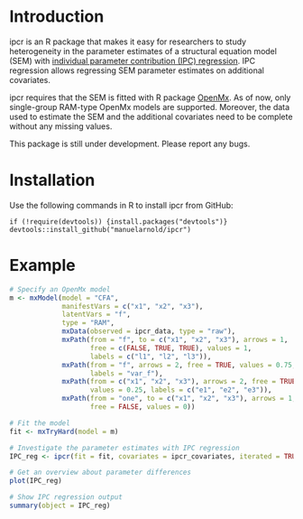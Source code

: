 # Introduction

ipcr is an R package that makes it easy for researchers to study heterogeneity in the parameter estimates of a structural equation model (SEM)  with [individual parameter contribution (IPC) regression](https://psyarxiv.com/sbyux/). IPC regression allows regressing SEM parameter estimates on additional covariates.

ipcr requires that the SEM is fitted with R package [OpenMx](https://openmx.ssri.psu.edu/). As of now, only single-group RAM-type OpenMx models are supported. Moreover, the data used to estimate the SEM and the additional covariates need to be complete without any missing values.

This package is still under development. Please report any bugs.

# Installation
Use the following commands in R to install ipcr from GitHub:

```{r, eval=FALSE}
if (!require(devtools)) {install.packages("devtools")}
devtools::install_github("manuelarnold/ipcr")
```

# Example
``` r
# Specify an OpenMx model
m <- mxModel(model = "CFA",
             manifestVars = c("x1", "x2", "x3"),
             latentVars = "f",
             type = "RAM",
             mxData(observed = ipcr_data, type = "raw"),
             mxPath(from = "f", to = c("x1", "x2", "x3"), arrows = 1,
                    free = c(FALSE, TRUE, TRUE), values = 1,
                    labels = c("l1", "l2", "l3")),
             mxPath(from = "f", arrows = 2, free = TRUE, values = 0.75,
                    labels = "var_f"),
             mxPath(from = c("x1", "x2", "x3"), arrows = 2, free = TRUE,
                    values = 0.25, labels = c("e1", "e2", "e3")),
             mxPath(from = "one", to = c("x1", "x2", "x3"), arrows = 1,
                    free = FALSE, values = 0))

# Fit the model
fit <- mxTryHard(model = m)

# Investigate the parameter estimates with IPC regression
IPC_reg <- ipcr(fit = fit, covariates = ipcr_covariates, iterated = TRUE)

# Get an overview about parameter differences
plot(IPC_reg)

# Show IPC regression output
summary(object = IPC_reg)
```
